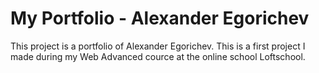 # My Portfolio - Alexander Egorichev

This project is a portfolio of Alexander Egorichev. This is a first project I made during my Web Advanced cource at the online school Loftschool.